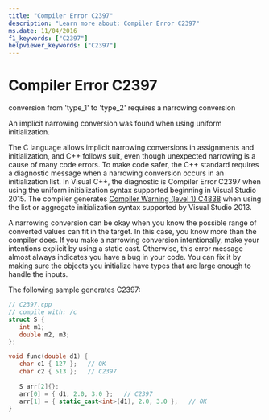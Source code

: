 ```yaml
---
title: "Compiler Error C2397"
description: "Learn more about: Compiler Error C2397"
ms.date: 11/04/2016
f1_keywords: ["C2397"]
helpviewer_keywords: ["C2397"]
---
```

# Compiler Error C2397

conversion from 'type_1' to 'type_2' requires a narrowing conversion

An implicit narrowing conversion was found when using uniform initialization.

The C language allows implicit narrowing conversions in assignments and initialization, and C++ follows suit, even though unexpected narrowing is a cause of many code errors. To make code safer, the C++ standard requires a diagnostic message when a narrowing conversion occurs in an initialization list. In Visual C++, the diagnostic is Compiler Error C2397 when using the uniform initialization syntax supported beginning in Visual Studio 2015. The compiler generates [Compiler Warning (level 1) C4838](../../error-messages/compiler-warnings/compiler-warning-level-1-c4838.md) when using the list or aggregate initialization syntax supported by Visual Studio 2013.

A narrowing conversion can be okay when you know the possible range of converted values can fit in the target. In this case, you know more than the compiler does. If you make a narrowing conversion intentionally, make your intentions explicit by using a static cast. Otherwise, this error message almost always indicates you have a bug in your code. You can fix it by making sure the objects you initialize have types that are large enough to handle the inputs.

The following sample generates C2397:

```cpp
// C2397.cpp
// compile with: /c
struct S {
   int m1;
   double m2, m3;
};

void func(double d1) {
   char c1 { 127 };   // OK
   char c2 { 513 };   // C2397
   
   S arr[2]{};
   arr[0] = { d1, 2.0, 3.0 };   // C2397
   arr[1] = { static_cast<int>(d1), 2.0, 3.0 };   // OK
}
```
